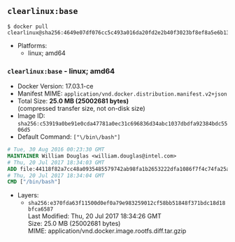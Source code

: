 ## `clearlinux:base`

```console
$ docker pull clearlinux@sha256:4649e07df076cc5c493a016da20fd2e2b40f3023bf8ef8a5e6b13189583fbaa2
```

-	Platforms:
	-	linux; amd64

### `clearlinux:base` - linux; amd64

-	Docker Version: 17.03.1-ce
-	Manifest MIME: `application/vnd.docker.distribution.manifest.v2+json`
-	Total Size: **25.0 MB (25002681 bytes)**  
	(compressed transfer size, not on-disk size)
-	Image ID: `sha256:c53919a0be91e0cda47781a0ec31c696836d34abc1037dbdfa92384bdc5506d5`
-	Default Command: `["\/bin\/bash"]`

```dockerfile
# Tue, 30 Aug 2016 00:23:30 GMT
MAINTAINER William Douglas <william.douglas@intel.com>
# Thu, 20 Jul 2017 18:34:03 GMT
ADD file:44118f82a7cc48a0935485579742ab98fa1b2653222dfa1086f7f4c74fa25ac1 in / 
# Thu, 20 Jul 2017 18:34:04 GMT
CMD ["/bin/bash"]
```

-	Layers:
	-	`sha256:e370fda63f11500d0ef0a79e983259012cf58bb51848f371bdc18d18bfca6587`  
		Last Modified: Thu, 20 Jul 2017 18:34:26 GMT  
		Size: 25.0 MB (25002681 bytes)  
		MIME: application/vnd.docker.image.rootfs.diff.tar.gzip

